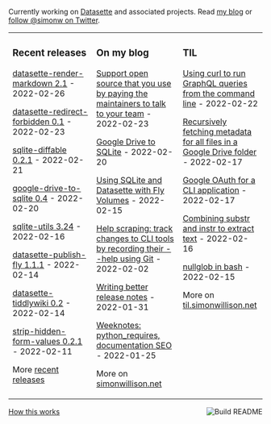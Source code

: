 Currently working on [Datasette](https://datasette.io/) and associated projects. Read [my blog](https://simonwillison.net/) or [follow @simonw on Twitter](https://twitter.com/simonw).

<table><tr><td valign="top" width="33%">

### Recent releases
<!-- recent_releases starts -->
[datasette-render-markdown 2.1](https://github.com/simonw/datasette-render-markdown/releases/tag/2.1) - 2022-02-26

[datasette-redirect-forbidden 0.1](https://github.com/simonw/datasette-redirect-forbidden/releases/tag/0.1) - 2022-02-23

[sqlite-diffable 0.2.1](https://github.com/simonw/sqlite-diffable/releases/tag/0.2.1) - 2022-02-21

[google-drive-to-sqlite 0.4](https://github.com/simonw/google-drive-to-sqlite/releases/tag/0.4) - 2022-02-20

[sqlite-utils 3.24](https://github.com/simonw/sqlite-utils/releases/tag/3.24) - 2022-02-16

[datasette-publish-fly 1.1.1](https://github.com/simonw/datasette-publish-fly/releases/tag/1.1.1) - 2022-02-14

[datasette-tiddlywiki 0.2](https://github.com/simonw/datasette-tiddlywiki/releases/tag/0.2) - 2022-02-14

[strip-hidden-form-values 0.2.1](https://github.com/simonw/strip-hidden-form-values/releases/tag/0.2.1) - 2022-02-11
<!-- recent_releases ends -->
More [recent releases](https://github.com/simonw/simonw/blob/main/releases.md)
</td><td valign="top" width="34%">

### On my blog
<!-- blog starts -->
[Support open source that you use by paying the maintainers to talk to your team](http://simonwillison.net/2022/Feb/23/support-open-source/) - 2022-02-23

[Google Drive to SQLite](http://simonwillison.net/2022/Feb/20/google-drive-to-sqlite/) - 2022-02-20

[Using SQLite and Datasette with Fly Volumes](http://simonwillison.net/2022/Feb/15/fly-volumes/) - 2022-02-15

[Help scraping: track changes to CLI tools by recording their --help using Git](http://simonwillison.net/2022/Feb/2/help-scraping/) - 2022-02-02

[Writing better release notes](http://simonwillison.net/2022/Jan/31/release-notes/) - 2022-01-31

[Weeknotes: python_requires, documentation SEO](http://simonwillison.net/2022/Jan/25/weeknotes/) - 2022-01-25
<!-- blog ends -->
More on [simonwillison.net](https://simonwillison.net/)
</td><td valign="top" width="33%">

### TIL
<!-- tils starts -->
[Using curl to run GraphQL queries from the command line](https://til.simonwillison.net/graphql/graphql-with-curl) - 2022-02-22

[Recursively fetching metadata for all files in a Google Drive folder](https://til.simonwillison.net/googlecloud/recursive-fetch-google-drive) - 2022-02-17

[Google OAuth for a CLI application](https://til.simonwillison.net/googlecloud/google-oauth-cli-application) - 2022-02-17

[Combining substr and instr to extract text](https://til.simonwillison.net/sqlite/substr-instr) - 2022-02-16

[nullglob in bash](https://til.simonwillison.net/bash/nullglob-in-bash) - 2022-02-15
<!-- tils ends -->
More on [til.simonwillison.net](https://til.simonwillison.net/)
</td></tr></table>

<a href="https://github.com/simonw/simonw/actions"><img src="https://github.com/simonw/simonw/workflows/Build%20README/badge.svg" align="right" alt="Build README"></a> <a href="https://simonwillison.net/2020/Jul/10/self-updating-profile-readme/">How this works</a>
